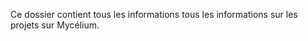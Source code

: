 Ce dossier contient tous les informations tous les informations sur les projets sur Mycélium. 





